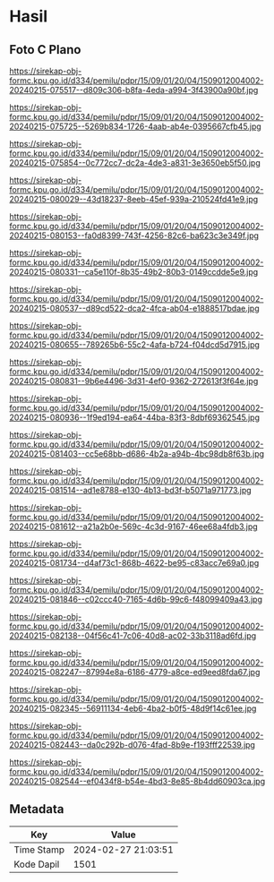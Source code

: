 # Hasil

## Foto C Plano

https://sirekap-obj-formc.kpu.go.id/d334/pemilu/pdpr/15/09/01/20/04/1509012004002-20240215-075517--d809c306-b8fa-4eda-a994-3f43900a90bf.jpg

https://sirekap-obj-formc.kpu.go.id/d334/pemilu/pdpr/15/09/01/20/04/1509012004002-20240215-075725--5269b834-1726-4aab-ab4e-0395667cfb45.jpg

https://sirekap-obj-formc.kpu.go.id/d334/pemilu/pdpr/15/09/01/20/04/1509012004002-20240215-075854--0c772cc7-dc2a-4de3-a831-3e3650eb5f50.jpg

https://sirekap-obj-formc.kpu.go.id/d334/pemilu/pdpr/15/09/01/20/04/1509012004002-20240215-080029--43d18237-8eeb-45ef-939a-210524fd41e9.jpg

https://sirekap-obj-formc.kpu.go.id/d334/pemilu/pdpr/15/09/01/20/04/1509012004002-20240215-080153--fa0d8399-743f-4256-82c6-ba623c3e349f.jpg

https://sirekap-obj-formc.kpu.go.id/d334/pemilu/pdpr/15/09/01/20/04/1509012004002-20240215-080331--ca5e110f-8b35-49b2-80b3-0149ccdde5e9.jpg

https://sirekap-obj-formc.kpu.go.id/d334/pemilu/pdpr/15/09/01/20/04/1509012004002-20240215-080537--d89cd522-dca2-4fca-ab04-e1888517bdae.jpg

https://sirekap-obj-formc.kpu.go.id/d334/pemilu/pdpr/15/09/01/20/04/1509012004002-20240215-080655--789265b6-55c2-4afa-b724-f04dcd5d7915.jpg

https://sirekap-obj-formc.kpu.go.id/d334/pemilu/pdpr/15/09/01/20/04/1509012004002-20240215-080831--9b6e4496-3d31-4ef0-9362-272613f3f64e.jpg

https://sirekap-obj-formc.kpu.go.id/d334/pemilu/pdpr/15/09/01/20/04/1509012004002-20240215-080936--1f9ed194-ea64-44ba-83f3-8dbf69362545.jpg

https://sirekap-obj-formc.kpu.go.id/d334/pemilu/pdpr/15/09/01/20/04/1509012004002-20240215-081403--cc5e68bb-d686-4b2a-a94b-4bc98db8f63b.jpg

https://sirekap-obj-formc.kpu.go.id/d334/pemilu/pdpr/15/09/01/20/04/1509012004002-20240215-081514--ad1e8788-e130-4b13-bd3f-b5071a971773.jpg

https://sirekap-obj-formc.kpu.go.id/d334/pemilu/pdpr/15/09/01/20/04/1509012004002-20240215-081612--a21a2b0e-569c-4c3d-9167-46ee68a4fdb3.jpg

https://sirekap-obj-formc.kpu.go.id/d334/pemilu/pdpr/15/09/01/20/04/1509012004002-20240215-081734--d4af73c1-868b-4622-be95-c83acc7e69a0.jpg

https://sirekap-obj-formc.kpu.go.id/d334/pemilu/pdpr/15/09/01/20/04/1509012004002-20240215-081846--c02ccc40-7165-4d6b-99c6-f48099409a43.jpg

https://sirekap-obj-formc.kpu.go.id/d334/pemilu/pdpr/15/09/01/20/04/1509012004002-20240215-082138--04f56c41-7c06-40d8-ac02-33b3118ad6fd.jpg

https://sirekap-obj-formc.kpu.go.id/d334/pemilu/pdpr/15/09/01/20/04/1509012004002-20240215-082247--87994e8a-6186-4779-a8ce-ed9eed8fda67.jpg

https://sirekap-obj-formc.kpu.go.id/d334/pemilu/pdpr/15/09/01/20/04/1509012004002-20240215-082345--56911134-4eb6-4ba2-b0f5-48d9f14c61ee.jpg

https://sirekap-obj-formc.kpu.go.id/d334/pemilu/pdpr/15/09/01/20/04/1509012004002-20240215-082443--da0c292b-d076-4fad-8b9e-f193fff22539.jpg

https://sirekap-obj-formc.kpu.go.id/d334/pemilu/pdpr/15/09/01/20/04/1509012004002-20240215-082544--ef0434f8-b54e-4bd3-8e85-8b4dd60903ca.jpg


## Metadata

| Key        | Value               |
| ---------- | ------------------- |
| Time Stamp | 2024-02-27 21:03:51 |
| Kode Dapil | 1501                |



